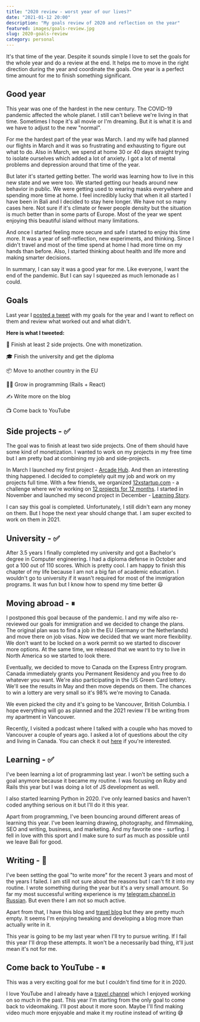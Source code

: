 ```yaml
---
title: "2020 review - worst year of our lives?"
date: "2021-01-12 20:00"
description: "My goals review of 2020 and reflection on the year"
featured: images/goals-review.jpg
slug: 2020-goals-review
category: personal
---
```


It's that time of the year. Despite it sounds simple I love to set the goals for the whole year and do a review at the end. It helps me to move in the right direction during the year and coordinate the goals. One year is a perfect time amount for me to finish something significant.

## Good year

This year was one of the hardest in the new century. The COVID-19 pandemic affected the whole planet. I still can't believe we're living in that time. Sometimes I hope it's all movie or I'm dreaming. But it is what it is and we have to adjust to the new "normal".

For me the hardest part of the year was March. I and my wife had planned our flights in March and it was so frustrating and exhausting to figure out what to do. Also in March, we spend at home 30 or 40 days straight trying to isolate ourselves which added a lot of anxiety. I got a lot of mental problems and depression around that time of the year.

But later it's started getting better. The world was learning how to live in this new state and we were too. We started getting our heads around new behavior in public. We were getting used to wearing masks everywhere and spending more time at home. I feel incredibly lucky that when it all started I have been in Bali and I decided to stay here longer. We have not so many cases here. Not sure if it's climate or fewer people density but the situation is much better than in some parts of Europe. Most of the year we spent enjoying this beautiful island without many limitations.

And once I started feeling more secure and safe I started to enjoy this time more. It was a year of self-reflection, new experiments, and thinking. Since I didn't travel and most of the time spend at home I had more time on my hands than before. Also, I started thinking about health and life more and making smarter decisions.

In summary, I can say it was a good year for me. Like everyone, I want the end of the pandemic. But I can say I squeezed as much lemonade as I could.

## Goals

Last year I [posted a tweet](https://twitter.com/guar47/status/1229247119543787521) with my goals for the year and I want to reflect on them and review what worked out and what didn't.

**Here is what I tweeted:**

🚢 Finish at least 2 side projects. One with monetization.

🎓 Finish the university and get the diploma

📦 Move to another country in the EU

👨‍💻 Grow in programming (Rails + React)

✍️ Write more on the blog

📺 Come back to YouTube

## Side projects - ✅

The goal was to finish at least two side projects. One of them should have some kind of monetization. I wanted to work on my projects in my free time but I am pretty bad at combining my job and side-projects.

In March I launched my first project - [Arcade Hub](https://arcade-hub.com/). And then an interesting thing happened. I decided to completely quit my job and work on my projects full time. With a few friends, we organized [12xstartup.com](http://12xstartup.com/) - a challenge where we're working on [12 projects for 12 months](https://dpashutskii.com/a-year-of-making/). I started in November and launched my second project in December - [Learning Story](https://getlearningstory.com/).

I can say this goal is completed. Unfortunately, I still didn't earn any money on them. But I hope the next year should change that. I am super excited to work on them in 2021.

## University - ✅

After 3.5 years I finally completed my university and got a Bachelor's degree in Computer engineering. I had a diploma defense in October and got a 100 out of 110 scores. Which is pretty cool. I am happy to finish this chapter of my life because I am not a big fan of academic education. I wouldn't go to university if it wasn't required for most of the immigration programs. It was fun but I know how to spend my time better 😃

## Moving abroad - ⏸

I postponed this goal because of the pandemic. I and my wife also re-reviewed our goals for immigration and we decided to change the plans. The original plan was to find a job in the EU (Germany or the Netherlands) and move there on job visas. Now we decided that we want more flexibility. We don't want to be locked on a work permit so we started to discover more options. At the same time, we released that we want to try to live in North America so we started to look there.

Eventually, we decided to move to Canada on the Express Entry program. Canada immediately grants you Permanent Residency and you free to do whatever you want. We're also participating in the US Green Card lottery. We'll see the results in May and then move depends on them. The chances to win a lottery are very small so it's 98% we're moving to Canada.

We even picked the city and it's going to be Vancouver, British Columbia. I hope everything will go as planned and the 2021 review I'll be writing from my apartment in Vancouver.

Recently, I visited a podcast where I talked with a couple who has moved to Vancouver a couple of years ago. I asked a lot of questions about the city and living in Canada. You can check it out [here](https://podcast.hexdevs.com/episodes/18-ask-hexdevs-how-can-dmitrii-move-to-canada) if you're interested.

## Learning - ✅

I've been learning a lot of programming last year. I won't be setting such a goal anymore because it became my routine. I was focusing on Ruby and Rails this year but I was doing a lot of JS development as well.

I also started learning Python in 2020. I've only learned basics and haven't coded anything serious on it but I'll do it this year.

Apart from programming, I've been bouncing around different areas of learning this year. I've been learning drawing, photography, and filmmaking, SEO and writing, business, and marketing. And my favorite one - surfing. I fell in love with this sport and I make sure to surf as much as possible until we leave Bali for good.

## Writing - 🚫

I've been setting the goal "to write more" for the recent 3 years and most of the years I failed. I am still not sure about the reasons but I can't fit it into my routine. I wrote something during the year but it's a very small amount. So far my most successful writing experience is my [telegram channel in Russian](https://t.me/another_way_out). But even there I am not so much active.

Apart from that, I have this blog and [travel blog](https://dnjourney.com/) but they are pretty much empty. It seems I'm enjoying tweaking and developing a blog more than actually write in it.

This year is going to be my last year when I'll try to pursue writing. If I fail this year I'll drop these attempts. It won't be a necessarily bad thing, it'll just mean it's not for me.

## Come back to YouTube - ⏸

This was a very exciting goal for me but I couldn't find time for it in 2020.

I love YouTube and I already have a [travel channel](https://www.youtube.com/dnjourney) which I enjoyed working on so much in the past. This year I'm starting from the only goal to come back to videomaking. I'll post about it more soon. Maybe I'll find making video much more enjoyable and make it my routine instead of writing 😅

